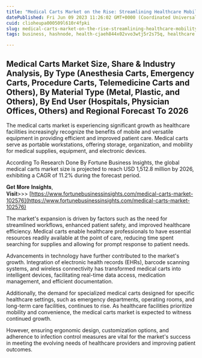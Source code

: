 ```yaml
---
title: "Medical Carts Market on the Rise: Streamlining Healthcare Mobility"
datePublished: Fri Jun 09 2023 11:26:02 GMT+0000 (Coordinated Universal Time)
cuid: clioheupa000509l610r4fpki
slug: medical-carts-market-on-the-rise-streamlining-healthcare-mobility
tags: business, hashnode, health-cjaeh844x02vvo3wtj5r2s75q, healthcare

---
```


## **Medical Carts Market Size, Share & Industry Analysis, By Type (Anesthesia Carts, Emergency Carts, Procedure Carts, Telemedicine Carts and Others), By Material Type (Metal, Plastic, and Others), By End User (Hospitals, Physician Offices, Others) and Regional Forecast To 2026**

The medical carts market is experiencing significant growth as healthcare facilities increasingly recognize the benefits of mobile and versatile equipment in providing efficient and improved patient care. Medical carts serve as portable workstations, offering storage, organization, and mobility for medical supplies, equipment, and electronic devices. 

According To Research Done By Fortune Business Insights, the global medical carts market size is projected to reach USD 1,512.8 million by 2026, exhibiting a CAGR of 11.2% during the forecast period.

𝐆𝐞𝐭 𝐌𝐨𝐫𝐞 𝐈𝐧𝐬𝐢𝐠𝐡𝐭𝐬, 𝐕𝐢𝐬𝐢𝐭&gt;&gt;&gt; [https://www.fortunebusinessinsights.com/medical-carts-market-102576](https://www.fortunebusinessinsights.com/medical-carts-market-102576)

The market's expansion is driven by factors such as the need for streamlined workflows, enhanced patient safety, and improved healthcare efficiency. Medical carts enable healthcare professionals to have essential resources readily available at the point of care, reducing time spent searching for supplies and allowing for prompt response to patient needs. 

Advancements in technology have further contributed to the market's growth. Integration of electronic health records (EHRs), barcode scanning systems, and wireless connectivity has transformed medical carts into intelligent devices, facilitating real-time data access, medication management, and efficient documentation.

Additionally, the demand for specialized medical carts designed for specific healthcare settings, such as emergency departments, operating rooms, and long-term care facilities, continues to rise. As healthcare facilities prioritize mobility and convenience, the medical carts market is expected to witness continued growth.

However, ensuring ergonomic design, customization options, and adherence to infection control measures are vital for the market's success in meeting the evolving needs of healthcare providers and improving patient outcomes.